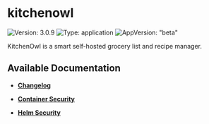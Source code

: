 # kitchenowl

![Version: 3.0.9](https://img.shields.io/badge/Version-3.0.9-informational?style=flat-square) ![Type: application](https://img.shields.io/badge/Type-application-informational?style=flat-square) ![AppVersion: "beta"](https://img.shields.io/badge/AppVersion-"beta"-informational?style=flat-square)

KitchenOwl is a smart self-hosted grocery list and recipe manager.

## Available Documentation

- [**Changelog**](CHANGELOG)

- [**Container Security**](container-security)

- [**Helm Security**](helm-security)


